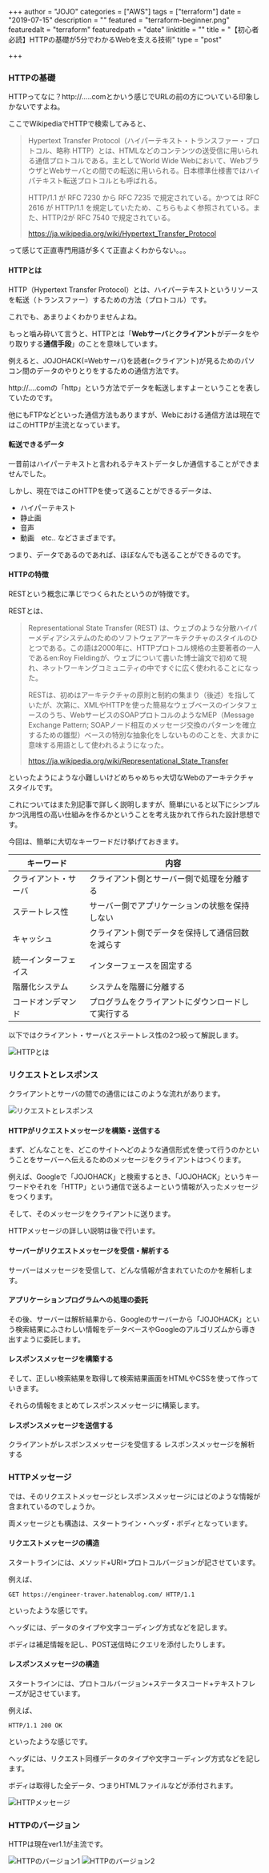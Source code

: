 +++
author = "JOJO"
categories = ["AWS"]
tags = ["terraform"]
date = "2019-07-15"
description = ""
featured = "terraform-beginner.png"
featuredalt = "terraform"
featuredpath = "date"
linktitle = ""
title = "【初心者必読】HTTPの基礎が5分でわかるWebを支える技術"
type = "post"

+++

### HTTPの基礎
HTTPってなに？http://…..comとかいう感じでURLの前の方についている印象しかないですよね。

ここでWikipediaでHTTPで検索してみると、

> Hypertext Transfer Protocol（ハイパーテキスト・トランスファー・プロトコル、略称 HTTP）とは、HTMLなどのコンテンツの送受信に用いられる通信プロトコルである。主としてWorld Wide Webにおいて、WebブラウザとWebサーバとの間での転送に用いられる。日本標準仕様書ではハイパテキスト転送プロトコルとも呼ばれる。
>
> HTTP/1.1 が RFC 7230 から RFC 7235 で規定されている。かつては RFC 2616 が HTTP/1.1 を規定していたため、こちらもよく参照されている。また、HTTP/2が RFC 7540 で規定されている。
>
> https://ja.wikipedia.org/wiki/Hypertext_Transfer_Protocol

って感じて正直専門用語が多くて正直よくわからない。。。

#### HTTPとは
HTTP（Hypertext Transfer Protocol）とは、ハイパーテキストというリソースを転送（トランスファー）するための方法（プロトコル）です。

これでも、あまりよくわかりませんよね。

もっと噛み砕いて言うと、HTTPとは「**Webサーバ**と**クライアント**がデータをやり取りする**通信手段**」のことを意味しています。

例えると、JOJOHACK(=Webサーバ)を読者(=クライアント)が見るためのパソコン間のデータのやりとりをするための通信方法です。

http://….comの「http」という方法でデータを転送しますよーということを表していたのです。

他にもFTPなどといった通信方法もありますが、Webにおける通信方法は現在ではこのHTTPが主流となっています。

#### 転送できるデータ

一昔前はハイパーテキストと言われるテキストデータしか通信することができませんでした。

しかし、現在ではこのHTTPを使って送ることができるデータは、

- ハイパーテキスト
- 静止画
- 音声
- 動画　etc..
  などさまざまです。

つまり、データであるのであれば、ほぼなんでも送ることができるのです。

#### HTTPの特徴

RESTという概念に準じでつくられたというのが特徴です。

RESTとは、

>  Representational State Transfer (REST) は、ウェブのような分散ハイパーメディアシステムのためのソフトウェアアーキテクチャのスタイルのひとつである。この語は2000年に、HTTPプロトコル規格の主要著者の一人であるen:Roy Fieldingが、ウェブについて書いた博士論文で初めて現れ、ネットワーキングコミュニティの中ですぐに広く使われることになった。
>
> RESTは、初めはアーキテクチャの原則と制約の集まり（後述）を指していたが、次第に、XMLやHTTPを使った簡易なウェブベースのインタフェースのうち、WebサービスのSOAPプロトコルのようなMEP（Message Exchange Pattern; SOAPノード相互のメッセージ交換のパターンを確立するための雛型）ベースの特別な抽象化をしないもののことを、大まかに意味する用語として使われるようになった。
>
> https://ja.wikipedia.org/wiki/Representational_State_Transfer

といったようにような小難しいけどめちゃめちゃ大切なWebのアーキテクチャスタイルです。

これについてはまた別記事で詳しく説明しますが、簡単にいると以下にシンプルかつ汎用性の高い仕組みを作るかということを考え抜かれて作られた設計思想です。

今回は、簡単に大切なキーワードだけ挙げておきます。

| キーワード           | 内容                                               |
| -------------------- | -------------------------------------------------- |
| クライアント・サーバ | クライアント側とサーバー側で処理を分離する         |
| ステートレス性       | サーバー側でアプリケーションの状態を保持しない     |
| キャッシュ           | クライアント側でデータを保持して通信回数を減らす   |
| 統一インターフェイス | インターフェースを固定する                         |
| 階層化システム       | システムを階層に分離する                           |
| コードオンデマンド   | プログラムをクライアントにダウンロードして実行する |


以下ではクライアント・サーバとステートレス性の2つ絞って解説します。

![HTTPとは]()

### リクエストとレスポンス
クライアントとサーバの間での通信にはこのような流れがあります。

![リクエストとレスポンス]()

#### HTTPがリクエストメッセージを構築・送信する
まず、どんなことを、どこのサイトへどのような通信形式を使って行うのかということをサーバーへ伝えるためのメッセージをクライアントはつくります。

例えば、Googleで「JOJOHACK」と検索するとき、「JOJOHACK」というキーワードやそれを「HTTP」という通信で送るよーという情報が入ったメッセージをつくります。

そして、そのメッセージをクライアントに送ります。

HTTPメッセージの詳しい説明は後で行います。

#### サーバーがリクエストメッセージを受信・解析する
サーバーはメッセージを受信して、どんな情報が含まれていたのかを解析します。

#### アプリケーションプログラムへの処理の委託
その後、サーバーは解析結果から、Googleのサーバーから「JOJOHACK」という検索結果にふさわしい情報をデータベースやGoogleのアルゴリズムから導き出すように委託します。

#### レスポンスメッセージを構築する
そして、正しい検索結果を取得して検索結果画面をHTMLやCSSを使って作っていきます。

それらの情報をまとめてレスポンスメッセージに構築します。

#### レスポンスメッセージを送信する
クライアントがレスポンスメッセージを受信する
レスポンスメッセージを解析する

### HTTPメッセージ
では、そのリクエストメッセージとレスポンスメッセージにはどのような情報が含まれているのでしょうか。

両メッセージとも構造は、スタートライン・ヘッダ・ボディとなっています。

#### リクエストメッセージの構造
スタートラインには、メソッド+URI+プロトコルバージョンが記させています。

例えば、



```
GET https://engineer-traver.hatenablog.com/ HTTP/1.1
```

といったような感じです。

ヘッダには、データのタイプや文字コーディング方式などを記します。

ボディは補足情報を記し、POST送信時にクエリを添付したりします。

#### レスポンスメッセージの構造
スタートラインには、プロトコルバージョン+ステータスコード+テキストフレーズが記させています。

例えば、

```
HTTP/1.1 200 OK
```



といったような感じです。

ヘッダには、リクエスト同様データのタイプや文字コーディング方式などを記します。

ボディは取得した全データ、つまりHTMLファイルなどが添付されます。

![HTTPメッセージ]()

### HTTPのバージョン
HTTPは現在ver1.1が主流です。

![HTTPのバージョン1]()
![HTTPのバージョン2]()
